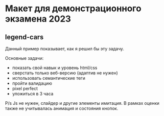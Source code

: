 # Макет для демонстрационного экзамена 2023 

## legend-cars
Данный пример показывает, как я решил бы эту задачу.

Основные задачи:
- показать свой навык и уровень html/css
- сверстать только веб-версию (адаптив не нужен)
- использовать семантические теги
- пройти валидацию
- pixel perfect
- уложиться в 3 часа

P/s Js не нужен, слайдер и другие элементы имитация. В рамках оценки также не учитывалась анимация и состояния кнопок.
